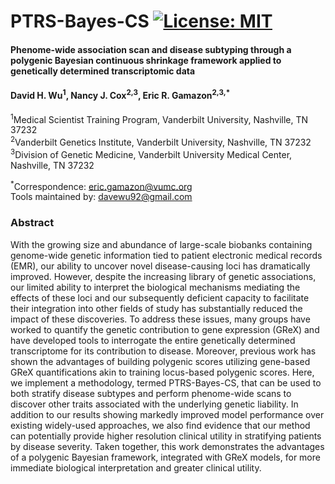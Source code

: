 # PTRS-Bayes-CS [![License: MIT](https://img.shields.io/badge/License-MIT-yellow.svg)](https://github.com/gamazonlab/PTRS-Bayes-CS/blob/main/LICENSE) 

#### Phenome-wide association scan and disease subtyping through a polygenic Bayesian continuous shrinkage framework applied to genetically determined transcriptomic data  
#### David H. Wu<sup>1</sup>, Nancy J. Cox<sup>2,3</sup>, Eric R. Gamazon<sup>2,3,*</sup>

<sup>1</sup>Medical Scientist Training Program, Vanderbilt University, Nashville, TN 37232  
<sup>2</sup>Vanderbilt Genetics Institute, Vanderbilt University, Nashville, TN 37232  
<sup>3</sup>Division of Genetic Medicine, Vanderbilt University Medical Center, Nashville, TN 37232  

<sup>*</sup>Correspondence:  eric.gamazon@vumc.org   
Tools maintained by:  davewu92@gmail.com  

### Abstract

With the growing size and abundance of large-scale biobanks containing genome-wide genetic information tied to patient electronic medical records (EMR), our ability to uncover novel disease-causing loci has dramatically improved. However, despite the increasing library of genetic associations, our limited ability to interpret the biological mechanisms mediating the effects of these loci and our subsequently deficient capacity to facilitate their integration into other fields of study has substantially reduced the impact of these discoveries.  To address these issues, many groups have worked to quantify the genetic contribution to gene expression (GReX) and have developed tools to interrogate the entire genetically determined transcriptome for its contribution to disease. Moreover, previous work has shown the advantages of building polygenic scores utilizing gene-based GReX quantifications akin to training locus-based polygenic scores. Here, we implement a methodology, termed PTRS-Bayes-CS, that can be used to both stratify disease subtypes and perform phenome-wide scans to discover other traits associated with the underlying genetic liability. In addition to our results showing markedly improved model performance over existing widely-used approaches, we also find evidence that our method can potentially provide higher resolution clinical utility in stratifying patients by disease severity. Taken together, this work demonstrates the advantages of a polygenic Bayesian framework, integrated with GReX models, for more immediate biological interpretation and greater clinical utility.
